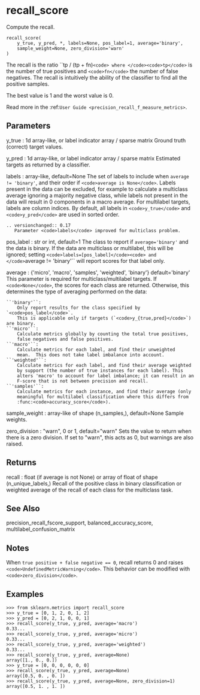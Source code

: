 # recall_score







Compute the recall.

<pre><code>recall_score(
    y_true, y_pred, *, labels=None, pos_label=1, average=&#x27;binary&#x27;,
    sample_weight=None, zero_division=&#x27;warn&#x27;
)</code></pre>




The recall is the ratio ``tp / (tp + fn)`<code> where </code><code>tp</code>` is the number of
true positives and `<code>fn</code>` the number of false negatives. The recall is
intuitively the ability of the classifier to find all the positive samples.

The best value is 1 and the worst value is 0.

Read more in the :ref:`User Guide <precision_recall_f_measure_metrics>`.

Parameters
----------
y_true : 1d array-like, or label indicator array / sparse matrix
    Ground truth (correct) target values.

y_pred : 1d array-like, or label indicator array / sparse matrix
    Estimated targets as returned by a classifier.

labels : array-like, default=None
    The set of labels to include when ``average != 'binary'``, and their
    order if `<code>average is None</code>`. Labels present in the data can be
    excluded, for example to calculate a multiclass average ignoring a
    majority negative class, while labels not present in the data will
    result in 0 components in a macro average. For multilabel targets,
    labels are column indices. By default, all labels in `<code>y_true</code>` and
    `<code>y_pred</code>` are used in sorted order.

    .. versionchanged:: 0.17
       Parameter <code>labels</code> improved for multiclass problem.

pos_label : str or int, default=1
    The class to report if ``average='binary'`` and the data is binary.
    If the data are multiclass or multilabel, this will be ignored;
    setting `<code>labels=[pos_label]</code><code> and </code>`average != 'binary'`` will report
    scores for that label only.

average : {'micro', 'macro', 'samples', 'weighted', 'binary'}             default='binary'
    This parameter is required for multiclass/multilabel targets.
    If `<code>None</code>`, the scores for each class are returned. Otherwise, this
    determines the type of averaging performed on the data:

    ``'binary'``:
        Only report results for the class specified by `<code>pos_label</code>`.
        This is applicable only if targets (`<code>y_{true,pred}</code>`) are binary.
    ``'micro'``:
        Calculate metrics globally by counting the total true positives,
        false negatives and false positives.
    ``'macro'``:
        Calculate metrics for each label, and find their unweighted
        mean.  This does not take label imbalance into account.
    ``'weighted'``:
        Calculate metrics for each label, and find their average weighted
        by support (the number of true instances for each label). This
        alters 'macro' to account for label imbalance; it can result in an
        F-score that is not between precision and recall.
    ``'samples'``:
        Calculate metrics for each instance, and find their average (only
        meaningful for multilabel classification where this differs from
        :func:<code>accuracy_score</code>).

sample_weight : array-like of shape (n_samples,), default=None
    Sample weights.

zero_division : "warn", 0 or 1, default="warn"
    Sets the value to return when there is a zero division. If set to
    "warn", this acts as 0, but warnings are also raised.

Returns
-------
recall : float (if average is not None) or array of float of shape
    (n_unique_labels,)
    Recall of the positive class in binary classification or weighted
    average of the recall of each class for the multiclass task.

See Also
--------
precision_recall_fscore_support, balanced_accuracy_score,
multilabel_confusion_matrix

Notes
-----
When ``true positive + false negative == 0``, recall returns 0 and raises
`<code>UndefinedMetricWarning</code>`. This behavior can be modified with
`<code>zero_division</code>`.

Examples
--------
```
>>> from sklearn.metrics import recall_score
>>> y_true = [0, 1, 2, 0, 1, 2]
>>> y_pred = [0, 2, 1, 0, 0, 1]
>>> recall_score(y_true, y_pred, average='macro')
0.33...
>>> recall_score(y_true, y_pred, average='micro')
0.33...
>>> recall_score(y_true, y_pred, average='weighted')
0.33...
>>> recall_score(y_true, y_pred, average=None)
array([1., 0., 0.])
>>> y_true = [0, 0, 0, 0, 0, 0]
>>> recall_score(y_true, y_pred, average=None)
array([0.5, 0. , 0. ])
>>> recall_score(y_true, y_pred, average=None, zero_division=1)
array([0.5, 1. , 1. ])
```